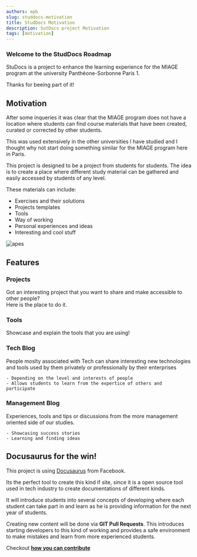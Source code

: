 ```yaml
---
authors: epb
slug: studdocs-motivation
title: StudDocs Motivation
description: SutDocs project Motivation
tags: [motivation]
---
```


### Welcome to the StudDocs Roadmap

StuDocs is a project to enhance the learning experience for the MIAGE program at the university Panthéone-Sorbonne Paris 1.

Thanks for beeing part of it!

<!-- truncate -->

## Motivation

After some inqueries it was clear that the MIAGE program does not have a location where students can find course materials that have been created, curated or corrected by other students.

This was used extensively in the other universities I have studied and I thought why not start doing something similar for the MIAGE program here in Paris.

This project is designed to be a project from students for students. The idea is to create a place where different study material can be gathered and easily accessed by students of any level.

These materials can include:

- Exercises and their solutions
- Projects templates
- Tools
- Way of working
- Personal experiences and ideas
- Interesting and cool stuff

![apes](https://media.giphy.com/media/v1.Y2lkPTc5MGI3NjExaWIxM2d5N2h5NXZsejI0eW9vbnZvYXk3Nng0ano5ZW05a2pqc291NiZlcD12MV9naWZzX3NlYXJjaCZjdD1n/evB90wPnh5LxG3XU5o/giphy.gif)

## Features

<!-- ### Courses

Should be the place where all course specific materials should be gathered.

    - partitioned into the different study levels (**L1**, **L2**, **L3**, **M1**, **M2**)
    - subsections for all the different courses of each study level (ex. **INF4 for M1**) -->

### Projects

Got an interesting project that you want to share and make accessible to other people?  
Here is the place to do it.

### Tools

Showcase and explain the tools that you are using!

### Tech Blog

People moslty associated with Tech can share interesting new technologies and tools used by them privately or professionally by their enterprises

    - Depending on the level and interests of people
    - Allows students to learn from the expertice of others and participate

### Management Blog

Experiences, tools and tips or discussions from the more management oriented side of our studies.

    - Showcasing success stories
    - Learning and finding ideas

## Docusaurus for the win!

This project is using [Docusaurus](https://docusaurus.io/) from Facebook.

Its the perfect tool to create this kind if site, since it is a open source tool used in tech industry to create documentations of different kinds.

It will introduce students into several concepts of developing where each student can take part in and learn as he is providing information for the next year of students.

Creating new content will be done via **GIT Pull Requests**. This introduces starting developers to this kind of working and provides a safe environment to make mistakes and learn from more experienced students.

Checkout **[how you can contribute](/docs/tutorial/intro)**
